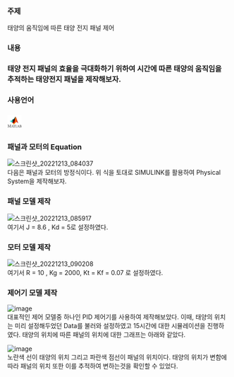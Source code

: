 <h3>주제</h3>
태양의 움직임에 따른 태양 전지 패널 제어
<h3>내용<h3> 
태양 전지 패널의 효율을 극대화하기 위하여 시간에 따른 태양의 움직임을 추적하는 태양전지 패널을 제작해보자.<br/>
<h3>사용언어<h3>  
  
<img src="https://raw.githubusercontent.com/github/explore/80688e429a7d4ef2fca1e82350fe8e3517d3494d/topics/matlab/matlab.png" width="32" height="32" class="d-block rounded-1 mr-3 flex-shrink-0" alt="matlab logo">

<h3>패널과 모터의 Equation</h3> 

![스크린샷_20221213_084037](https://user-images.githubusercontent.com/87568714/207310432-024e000a-359c-4d4b-90dd-0f019f04ebb4.png)<br/>
다음은 패널과 모터의 방정식이다. 위 식을 토대로 SIMULINK를 활용하여 Physical System을 제작해보자.

<h3>패널 모델 제작</h3>

![스크린샷_20221213_085917](https://user-images.githubusercontent.com/87568714/207312289-ddacc9de-3934-4db6-b0e5-ad3fe0381a1a.png)<br/>
여기서 J = 8.6 , Kd = 5로 설정하였다.

<h3>모터 모델 제작</h3>
  
![스크린샷_20221213_090208](https://user-images.githubusercontent.com/87568714/207312753-b569ef07-fd68-4d43-a938-dbd5cec05e3b.png)<br/>
여기서 R = 10 , Kg = 2000, Kt = Kf = 0.07 로 설정하였다.
  
<h3>제어기 모델 제작</h3>  
  
![image](https://user-images.githubusercontent.com/87568714/207319287-c1724d23-4649-40d7-8ac1-21566616374d.png)<br/>
대표적인 제어 모델중 하나인 PID 제어기를 사용하여 제작해보았다.
이때, 태양의 위치는 미리 설정해두었던 Data를 불러와 설정하였고 15시간에 대한 시뮬레이션을 진행하였다.
태양의 위치에 따른 패널의 위치에 대한 그래프는 아래와 같았다.

![image](https://user-images.githubusercontent.com/87568714/207319167-4cb1d82d-0536-46ba-8f87-86f2c3c8b3e1.png)<br/>
노란색 선이 태양의 위치 그리고 파란색 점선이 패널의 위치이다. 태양의 위치가 변함에 따라 패널의 위치 또한 이를 추적하여 변하는것을 확인할 수 있었다.

